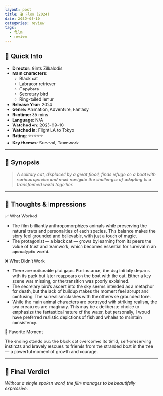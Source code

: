 ```yaml
---
layout: post
title: 🎬 Flow (2024)
date: 2025-08-10
categories: review
tags:
  - film
  - review
---
```

## 📌 Quick Info

- **Director:** Gints Zilbalodis
- **Main characters**: 
	- Black cat
	- Labrador retriever
	- Capybara
	- Secretary bird
	- Ring-tailed lemur
- **Release Year:** 2024
- **Genre:** Animation, Adventure, Fantasy
- **Runtime:** 85 mins
- **Language:** N/A
- **Watched on**: 2025-08-10
- **Watched in:** Flight LA to Tokyo
- **Rating**: ⭐⭐⭐⭐⭐
- **Key themes**: Survival, Teamwork

---

## 📝 Synopsis

> *A solitary cat, displaced by a great flood, finds refuge on a boat with various species and must navigate the challenges of adapting to a transformed world together.*

---

## 💭 Thoughts & Impressions

✅ What Worked

- The film brilliantly anthropomorphizes animals while preserving the natural traits and personalities of each species. This balance makes the story feel grounded and believable, with just a touch of magic.
- The protagonist — a black cat — grows by learning from its peers the value of trust and teamwork, which becomes essential for survival in an apocalyptic world.

❌ What Didn’t Work

- There are noticeable plot gaps. For instance, the dog initially departs with its pack but later reappears on the boat with the cat. Either a key scene was missing, or the transition was poorly explained.
- The secretary bird’s ascent into the sky seems intended as a metaphor for death, but the lack of buildup makes the moment feel abrupt and confusing. The surrealism clashes with the otherwise grounded tone.
- While the main animal characters are portrayed with striking realism, the sea creatures are imaginary. This may be a deliberate choice to emphasize the fantastical nature of the water, but personally, I would have preferred realistic depictions of fish and whales to maintain consistency.

🌟 Favorite Moment

The ending stands out: the black cat overcomes its timid, self-preserving instincts and bravely rescues its friends from the stranded boat in the tree — a powerful moment of growth and courage.

---

## 🎯 Final Verdict

*Without a single spoken word, the film manages to be beautifully expressive.*
